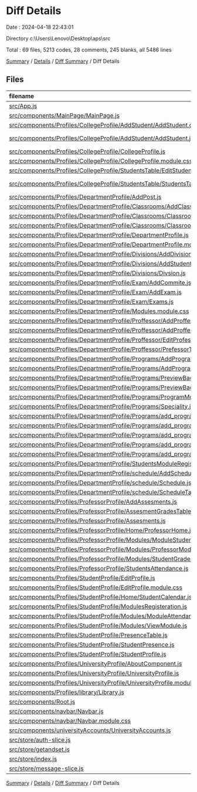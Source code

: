 # Diff Details

Date : 2024-04-18 22:43:01

Directory c:\\Users\\Lenovo\\Desktop\\aps\\src

Total : 69 files,  5213 codes, 28 comments, 245 blanks, all 5486 lines

[Summary](results.md) / [Details](details.md) / [Diff Summary](diff.md) / Diff Details

## Files
| filename | language | code | comment | blank | total |
| :--- | :--- | ---: | ---: | ---: | ---: |
| [src/App.js](/src/App.js) | JavaScript | 49 | 0 | 2 | 51 |
| [src/components/MainPage/MainPage.js](/src/components/MainPage/MainPage.js) | JavaScript | -4 | 0 | 1 | -3 |
| [src/components/Profiles/CollegeProfile/AddStudent/AddStudent.css](/src/components/Profiles/CollegeProfile/AddStudent/AddStudent.css) | CSS | -10 | 0 | 0 | -10 |
| [src/components/Profiles/CollegeProfile/AddStudent/AddStudent.jsx](/src/components/Profiles/CollegeProfile/AddStudent/AddStudent.jsx) | JavaScript JSX | -1 | 0 | 0 | -1 |
| [src/components/Profiles/CollegeProfile/CollegeProfile.js](/src/components/Profiles/CollegeProfile/CollegeProfile.js) | JavaScript | 69 | 2 | 1 | 72 |
| [src/components/Profiles/CollegeProfile/CollegeProfile.module.css](/src/components/Profiles/CollegeProfile/CollegeProfile.module.css) | CSS | 13 | 0 | 1 | 14 |
| [src/components/Profiles/CollegeProfile/StudentsTable/EditStudent.css](/src/components/Profiles/CollegeProfile/StudentsTable/EditStudent.css) | CSS | 4 | 0 | 0 | 4 |
| [src/components/Profiles/CollegeProfile/StudentsTable/StudentsTable.jsx](/src/components/Profiles/CollegeProfile/StudentsTable/StudentsTable.jsx) | JavaScript JSX | 23 | 0 | -1 | 22 |
| [src/components/Profiles/DepartmentProfile/AddPost.js](/src/components/Profiles/DepartmentProfile/AddPost.js) | JavaScript | 88 | 0 | 1 | 89 |
| [src/components/Profiles/DepartmentProfile/Classrooms/AddClass.js](/src/components/Profiles/DepartmentProfile/Classrooms/AddClass.js) | JavaScript | 12 | 0 | 0 | 12 |
| [src/components/Profiles/DepartmentProfile/Classrooms/ClassroomsTable.js](/src/components/Profiles/DepartmentProfile/Classrooms/ClassroomsTable.js) | JavaScript | -1 | 0 | 1 | 0 |
| [src/components/Profiles/DepartmentProfile/Classrooms/ClassroomsTable.module.css](/src/components/Profiles/DepartmentProfile/Classrooms/ClassroomsTable.module.css) | CSS | -21 | 0 | 1 | -20 |
| [src/components/Profiles/DepartmentProfile/DepartmentProfile.js](/src/components/Profiles/DepartmentProfile/DepartmentProfile.js) | JavaScript | 68 | 2 | 1 | 71 |
| [src/components/Profiles/DepartmentProfile/DepartmentProfile.module.css](/src/components/Profiles/DepartmentProfile/DepartmentProfile.module.css) | CSS | 4 | 0 | 1 | 5 |
| [src/components/Profiles/DepartmentProfile/Divisions/AddDivision.js](/src/components/Profiles/DepartmentProfile/Divisions/AddDivision.js) | JavaScript | 56 | 0 | 1 | 57 |
| [src/components/Profiles/DepartmentProfile/Divisions/AddStudentsDivision.js](/src/components/Profiles/DepartmentProfile/Divisions/AddStudentsDivision.js) | JavaScript | 97 | 0 | 1 | 98 |
| [src/components/Profiles/DepartmentProfile/Divisions/Divsion.js](/src/components/Profiles/DepartmentProfile/Divisions/Divsion.js) | JavaScript | 315 | 1 | 25 | 341 |
| [src/components/Profiles/DepartmentProfile/Exam/AddCommite.js](/src/components/Profiles/DepartmentProfile/Exam/AddCommite.js) | JavaScript | 28 | 0 | 1 | 29 |
| [src/components/Profiles/DepartmentProfile/Exam/AddExam.js](/src/components/Profiles/DepartmentProfile/Exam/AddExam.js) | JavaScript | 16 | 0 | 1 | 17 |
| [src/components/Profiles/DepartmentProfile/Exam/Exams.js](/src/components/Profiles/DepartmentProfile/Exam/Exams.js) | JavaScript | 94 | 0 | 13 | 107 |
| [src/components/Profiles/DepartmentProfile/Modules.module.css](/src/components/Profiles/DepartmentProfile/Modules.module.css) | CSS | 0 | 0 | -1 | -1 |
| [src/components/Profiles/DepartmentProfile/Proffessor/AddProffessor.js](/src/components/Profiles/DepartmentProfile/Proffessor/AddProffessor.js) | JavaScript | 9 | -5 | -1 | 3 |
| [src/components/Profiles/DepartmentProfile/Proffessor/AddProffessor.module.css](/src/components/Profiles/DepartmentProfile/Proffessor/AddProffessor.module.css) | CSS | 11 | 0 | -1 | 10 |
| [src/components/Profiles/DepartmentProfile/Proffessor/EditProfessor.js](/src/components/Profiles/DepartmentProfile/Proffessor/EditProfessor.js) | JavaScript | 342 | 13 | 27 | 382 |
| [src/components/Profiles/DepartmentProfile/Proffessor/PrefessorTable.js](/src/components/Profiles/DepartmentProfile/Proffessor/PrefessorTable.js) | JavaScript | 33 | 0 | -2 | 31 |
| [src/components/Profiles/DepartmentProfile/Programs/AddProgram.js](/src/components/Profiles/DepartmentProfile/Programs/AddProgram.js) | JavaScript | 43 | 0 | -1 | 42 |
| [src/components/Profiles/DepartmentProfile/Programs/AddProgram.module.css](/src/components/Profiles/DepartmentProfile/Programs/AddProgram.module.css) | CSS | 4 | 0 | 0 | 4 |
| [src/components/Profiles/DepartmentProfile/Programs/PreviewBachelor.js](/src/components/Profiles/DepartmentProfile/Programs/PreviewBachelor.js) | JavaScript | 5 | 0 | 1 | 6 |
| [src/components/Profiles/DepartmentProfile/Programs/PreviewBachelor.module.css](/src/components/Profiles/DepartmentProfile/Programs/PreviewBachelor.module.css) | CSS | 1 | 0 | -1 | 0 |
| [src/components/Profiles/DepartmentProfile/Programs/ProgramModules/ProgramModulesTable.js](/src/components/Profiles/DepartmentProfile/Programs/ProgramModules/ProgramModulesTable.js) | JavaScript | 184 | 1 | 7 | 192 |
| [src/components/Profiles/DepartmentProfile/Programs/Speciality.js](/src/components/Profiles/DepartmentProfile/Programs/Speciality.js) | JavaScript | 25 | 0 | 3 | 28 |
| [src/components/Profiles/DepartmentProfile/Programs/add_program_module/AddProgramModule.js](/src/components/Profiles/DepartmentProfile/Programs/add_program_module/AddProgramModule.js) | JavaScript | 15 | 0 | -1 | 14 |
| [src/components/Profiles/DepartmentProfile/Programs/add_program_module/AddProgramModule.module.css](/src/components/Profiles/DepartmentProfile/Programs/add_program_module/AddProgramModule.module.css) | CSS | -26 | 0 | 3 | -23 |
| [src/components/Profiles/DepartmentProfile/Programs/add_program_module/EditProgramModule.js](/src/components/Profiles/DepartmentProfile/Programs/add_program_module/EditProgramModule.js) | JavaScript | 232 | 1 | 3 | 236 |
| [src/components/Profiles/DepartmentProfile/Programs/add_program_module/ModuleAssesment.js](/src/components/Profiles/DepartmentProfile/Programs/add_program_module/ModuleAssesment.js) | JavaScript | 12 | 0 | 0 | 12 |
| [src/components/Profiles/DepartmentProfile/Programs/add_program_module/ModuleInfo.js](/src/components/Profiles/DepartmentProfile/Programs/add_program_module/ModuleInfo.js) | JavaScript | 5 | 0 | 0 | 5 |
| [src/components/Profiles/DepartmentProfile/StudentsModuleRegisteration.js](/src/components/Profiles/DepartmentProfile/StudentsModuleRegisteration.js) | JavaScript | 295 | 1 | 16 | 312 |
| [src/components/Profiles/DepartmentProfile/schedule/AddScheduling.js](/src/components/Profiles/DepartmentProfile/schedule/AddScheduling.js) | JavaScript | 25 | 0 | 0 | 25 |
| [src/components/Profiles/DepartmentProfile/schedule/Schedule.js](/src/components/Profiles/DepartmentProfile/schedule/Schedule.js) | JavaScript | 18 | 0 | 4 | 22 |
| [src/components/Profiles/DepartmentProfile/schedule/ScheduleTable.js](/src/components/Profiles/DepartmentProfile/schedule/ScheduleTable.js) | JavaScript | 1 | 0 | 0 | 1 |
| [src/components/Profiles/ProfessorProfile/AddAssesments.js](/src/components/Profiles/ProfessorProfile/AddAssesments.js) | JavaScript | 250 | 0 | 6 | 256 |
| [src/components/Profiles/ProfessorProfile/AssesmentGradesTable.js](/src/components/Profiles/ProfessorProfile/AssesmentGradesTable.js) | JavaScript | 203 | 0 | 23 | 226 |
| [src/components/Profiles/ProfessorProfile/Assesments.js](/src/components/Profiles/ProfessorProfile/Assesments.js) | JavaScript | 167 | 0 | 5 | 172 |
| [src/components/Profiles/ProfessorProfile/Home/ProfessorHome.js](/src/components/Profiles/ProfessorProfile/Home/ProfessorHome.js) | JavaScript | 78 | 1 | 2 | 81 |
| [src/components/Profiles/ProfessorProfile/Modules/ModuleStudents.js](/src/components/Profiles/ProfessorProfile/Modules/ModuleStudents.js) | JavaScript | 127 | 0 | 9 | 136 |
| [src/components/Profiles/ProfessorProfile/Modules/ProfessorModules.js](/src/components/Profiles/ProfessorProfile/Modules/ProfessorModules.js) | JavaScript | 144 | 2 | 2 | 148 |
| [src/components/Profiles/ProfessorProfile/Modules/StudentGrades.js](/src/components/Profiles/ProfessorProfile/Modules/StudentGrades.js) | JavaScript | 128 | 0 | 6 | 134 |
| [src/components/Profiles/ProfessorProfile/StudentsAttendance.js](/src/components/Profiles/ProfessorProfile/StudentsAttendance.js) | JavaScript | 362 | 1 | 29 | 392 |
| [src/components/Profiles/StudentProfile/EditProfile.js](/src/components/Profiles/StudentProfile/EditProfile.js) | JavaScript | 225 | 1 | 4 | 230 |
| [src/components/Profiles/StudentProfile/EditProfile.module.css](/src/components/Profiles/StudentProfile/EditProfile.module.css) | CSS | 73 | 0 | 3 | 76 |
| [src/components/Profiles/StudentProfile/Home/StudentCalendar.js](/src/components/Profiles/StudentProfile/Home/StudentCalendar.js) | JavaScript | -1 | 0 | 0 | -1 |
| [src/components/Profiles/StudentProfile/ModulesRegisteration.js](/src/components/Profiles/StudentProfile/ModulesRegisteration.js) | JavaScript | 319 | 2 | 10 | 331 |
| [src/components/Profiles/StudentProfile/Modules/ModuleAttendance.js](/src/components/Profiles/StudentProfile/Modules/ModuleAttendance.js) | JavaScript | 107 | 0 | 6 | 113 |
| [src/components/Profiles/StudentProfile/Modules/ViewModule.js](/src/components/Profiles/StudentProfile/Modules/ViewModule.js) | JavaScript | 2 | 0 | -1 | 1 |
| [src/components/Profiles/StudentProfile/PresenceTable.js](/src/components/Profiles/StudentProfile/PresenceTable.js) | JavaScript | 65 | 0 | 3 | 68 |
| [src/components/Profiles/StudentProfile/StudentPresence.js](/src/components/Profiles/StudentProfile/StudentPresence.js) | JavaScript | 243 | 0 | 7 | 250 |
| [src/components/Profiles/StudentProfile/StudentProfile.js](/src/components/Profiles/StudentProfile/StudentProfile.js) | JavaScript | 118 | 0 | 5 | 123 |
| [src/components/Profiles/UniversityProfile/AboutComponent.js](/src/components/Profiles/UniversityProfile/AboutComponent.js) | JavaScript | 18 | 2 | 0 | 20 |
| [src/components/Profiles/UniversityProfile/UniversityProfile.js](/src/components/Profiles/UniversityProfile/UniversityProfile.js) | JavaScript | 1 | 2 | 0 | 3 |
| [src/components/Profiles/UniversityProfile/UniversityProfile.module.css](/src/components/Profiles/UniversityProfile/UniversityProfile.module.css) | CSS | -3 | 0 | 0 | -3 |
| [src/components/Profiles/library/Library.js](/src/components/Profiles/library/Library.js) | JavaScript | 145 | 1 | 2 | 148 |
| [src/components/Root.js](/src/components/Root.js) | JavaScript | 31 | 0 | 3 | 34 |
| [src/components/navbar/Navbar.js](/src/components/navbar/Navbar.js) | JavaScript | 23 | 0 | 0 | 23 |
| [src/components/navbar/Navbar.module.css](/src/components/navbar/Navbar.module.css) | CSS | 7 | 0 | 0 | 7 |
| [src/components/universityAccounts/UniversityAccounts.js](/src/components/universityAccounts/UniversityAccounts.js) | JavaScript | -1 | 0 | 0 | -1 |
| [src/store/auth-slice.js](/src/store/auth-slice.js) | JavaScript | 79 | 0 | 2 | 81 |
| [src/store/getandset.js](/src/store/getandset.js) | JavaScript | 138 | 0 | 11 | 149 |
| [src/store/index.js](/src/store/index.js) | JavaScript | 2 | 0 | 0 | 2 |
| [src/store/message-slice.js](/src/store/message-slice.js) | JavaScript | 30 | 0 | 1 | 31 |

[Summary](results.md) / [Details](details.md) / [Diff Summary](diff.md) / Diff Details
